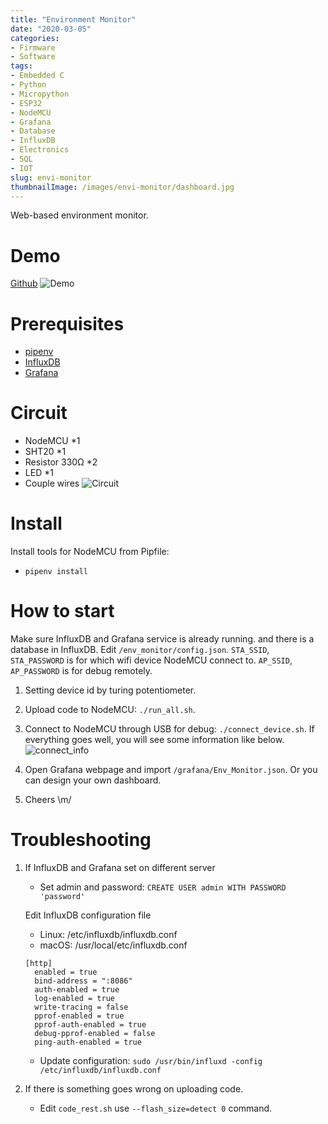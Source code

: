 ```yaml
---
title: "Environment Monitor"
date: "2020-03-05"
categories:
- Firmware
- Software
tags:
- Embedded C
- Python
- Micropython
- ESP32
- NodeMCU
- Grafana
- Database
- InfluxDB
- Electronics
- SQL
- IOT
slug: envi-monitor
thumbnailImage: /images/envi-monitor/dashboard.jpg
---
```


<!-- for peek -->
Web-based environment monitor.


<!--more-->

# Demo
[Github](https://github.com/armcortex/env_monitor)
![Demo](/images/envi-monitor/dashboard.jpg)


# Prerequisites
* [pipenv](https://github.com/pypa/pipenv)
* [InfluxDB](https://docs.influxdata.com/influxdb/v1.7/introduction/installation/)
* [Grafana](https://grafana.com/docs/grafana/latest/installation/debian/)

# Circuit
* NodeMCU *1
* SHT20 *1
* Resistor 330Ω *2
* LED *1
* Couple wires
![Circuit](/images/envi-monitor/circuit.jpg)

# Install
Install tools for NodeMCU from Pipfile:
- `pipenv install`

# How to start
Make sure InfluxDB and Grafana service is already running. and
there is a database in InfluxDB. Edit `/env_monitor/config.json`.
`STA_SSID`, `STA_PASSWORD` is for which wifi device NodeMCU connect to.
`AP_SSID`, `AP_PASSWORD` is for debug remotely.

1. Setting device id by turing potentiometer.
2. Upload code to NodeMCU: `./run_all.sh`.
3. Connect to NodeMCU through USB for debug: `./connect_device.sh`.
    If everything goes well, you will see some information like below.
    ![connect_info](/images/envi-monitor/connect_info.jpg)

4. Open Grafana webpage and import `/grafana/Env_Monitor.json`. 
    Or you can design your own dashboard.
5. Cheers \m/
 

# Troubleshooting
1. If InfluxDB and Grafana set on different server
    - Set admin and password: `CREATE USER admin WITH PASSWORD 'password'`

    Edit InfluxDB configuration file
    - Linux: /etc/influxdb/influxdb.conf
    - macOS: /usr/local/etc/influxdb.conf
    ```
    [http]
      enabled = true
      bind-address = ":8086"
      auth-enabled = true
      log-enabled = true
      write-tracing = false
      pprof-enabled = true
      pprof-auth-enabled = true
      debug-pprof-enabled = false
      ping-auth-enabled = true
    ```
    - Update configuration: `sudo /usr/bin/influxd -config /etc/influxdb/influxdb.conf`

2. If there is something goes wrong on uploading code. 
    - Edit `code_rest.sh` use `--flash_size=detect 0` command.  